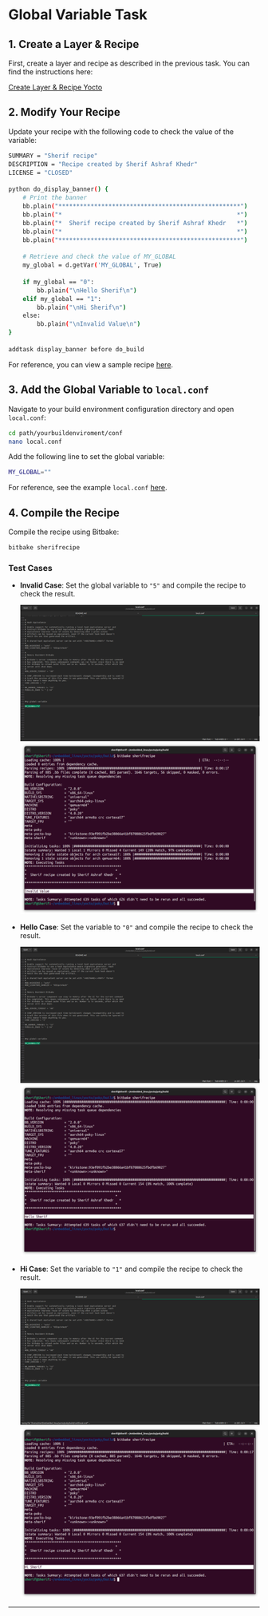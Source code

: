 # Global Variable Task

## 1. Create a Layer & Recipe

First, create a layer and recipe as described in the previous task. You can find the instructions here:

[Create Layer & Recipe Yocto](https://github.com/Khedr05/ITI_Android_Automotive_Track/tree/main/04_Embedded_Linux/00_Tasks/11_createLayer%26RecipeYocto)

## 2. Modify Your Recipe

Update your recipe with the following code to check the value of the variable:

```bash
SUMMARY = "Sherif recipe"
DESCRIPTION = "Recipe created by Sherif Ashraf Khedr"
LICENSE = "CLOSED"

python do_display_banner() {
    # Print the banner
    bb.plain("***************************************************")
    bb.plain("*                                                 *")
    bb.plain("*  Sherif recipe created by Sherif Ashraf Khedr   *")
    bb.plain("*                                                 *")
    bb.plain("***************************************************")
    
    # Retrieve and check the value of MY_GLOBAL
    my_global = d.getVar('MY_GLOBAL', True)
    
    if my_global == "0":
        bb.plain("\nHello Sherif\n")
    elif my_global == "1":
        bb.plain("\nHi Sherif\n")
    else:
        bb.plain("\nInvalid Value\n")
}

addtask display_banner before do_build
```

For reference, you can view a sample recipe [here](https://github.com/Khedr05/ITI_Android_Automotive_Track/blob/main/04_Embedded_Linux/00_Tasks/12_variablesTaskYocto/img/00_recipe.png).

## 3. Add the Global Variable to `local.conf`

Navigate to your build environment configuration directory and open `local.conf`:

```bash
cd path/yourbuildenviroment/conf
nano local.conf
```

Add the following line to set the global variable:

```bash
MY_GLOBAL=""
```

For reference, see the example `local.conf` [here](https://github.com/Khedr05/ITI_Android_Automotive_Track/blob/main/04_Embedded_Linux/00_Tasks/12_variablesTaskYocto/img/01_localConf.png).

## 4. Compile the Recipe

Compile the recipe using Bitbake:

```bash
bitbake sherifrecipe
```

### Test Cases

- **Invalid Case**: Set the global variable to `"5"` and compile the recipe to check the result.

  ![Invalid Case](https://github.com/Khedr05/ITI_Android_Automotive_Track/blob/main/04_Embedded_Linux/00_Tasks/12_variablesTaskYocto/img/02_localConfSet5.png)
  ![Compile Result](https://github.com/Khedr05/ITI_Android_Automotive_Track/blob/main/04_Embedded_Linux/00_Tasks/12_variablesTaskYocto/img/03_invalidCase.png)

- **Hello Case**: Set the variable to `"0"` and compile the recipe to check the result.

  ![Hello Case](https://github.com/Khedr05/ITI_Android_Automotive_Track/blob/main/04_Embedded_Linux/00_Tasks/12_variablesTaskYocto/img/04_localConfSet0.png)
  ![Compile Result](https://github.com/Khedr05/ITI_Android_Automotive_Track/blob/main/04_Embedded_Linux/00_Tasks/12_variablesTaskYocto/img/05_helloCase.png)

- **Hi Case**: Set the variable to `"1"` and compile the recipe to check the result.

  ![Hi Case](https://github.com/Khedr05/ITI_Android_Automotive_Track/blob/main/04_Embedded_Linux/00_Tasks/12_variablesTaskYocto/img/06_localConfSet1.png)
  ![Compile Result](https://github.com/Khedr05/ITI_Android_Automotive_Track/blob/main/04_Embedded_Linux/00_Tasks/12_variablesTaskYocto/img/07_hiCase.png)

---
